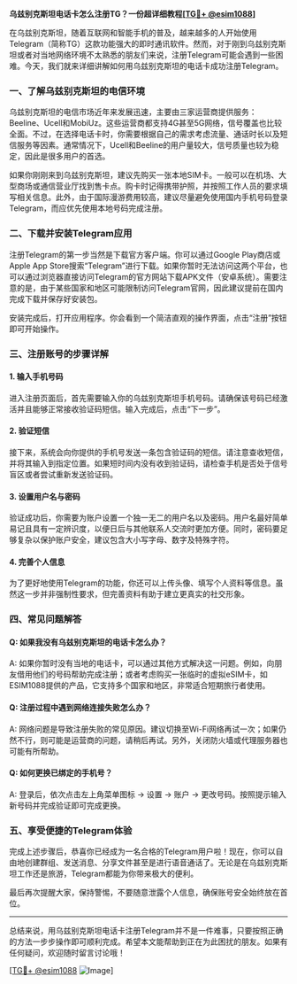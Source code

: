 **乌兹别克斯坦电话卡怎么注册TG？一份超详细教程[[TG💪+ @esim1088](https://t.me/s/esim1088)]**

在乌兹别克斯坦，随着互联网和智能手机的普及，越来越多的人开始使用Telegram（简称TG）这款功能强大的即时通讯软件。然而，对于刚到乌兹别克斯坦或者对当地网络环境不太熟悉的朋友们来说，注册Telegram可能会遇到一些困难。今天，我们就来详细讲解如何用乌兹别克斯坦的电话卡成功注册Telegram。

### 一、了解乌兹别克斯坦的电信环境

乌兹别克斯坦的电信市场近年来发展迅速，主要由三家运营商提供服务：Beeline、Ucell和MobiUz。这些运营商都支持4G甚至5G网络，信号覆盖也比较全面。不过，在选择电话卡时，你需要根据自己的需求考虑流量、通话时长以及短信服务等因素。通常情况下，Ucell和Beeline的用户量较大，信号质量也较为稳定，因此是很多用户的首选。

如果你刚刚来到乌兹别克斯坦，建议先购买一张本地SIM卡。一般可以在机场、大型商场或通信营业厅找到售卡点。购卡时记得携带护照，并按照工作人员的要求填写相关信息。此外，由于国际漫游费用较高，建议尽量避免使用国内手机号码登录Telegram，而应优先使用本地号码完成注册。

### 二、下载并安装Telegram应用

注册Telegram的第一步当然是下载官方客户端。你可以通过Google Play商店或Apple App Store搜索“Telegram”进行下载。如果你暂时无法访问这两个平台，也可以通过浏览器直接访问Telegram的官方网站下载APK文件（安卓系统）。需要注意的是，由于某些国家和地区可能限制访问Telegram官网，因此建议提前在国内完成下载并保存好安装包。

安装完成后，打开应用程序。你会看到一个简洁直观的操作界面，点击“注册”按钮即可开始操作。

### 三、注册账号的步骤详解

#### 1. 输入手机号码
进入注册页面后，首先需要输入你的乌兹别克斯坦手机号码。请确保该号码已经激活并且能够正常接收验证码短信。输入完成后，点击“下一步”。

#### 2. 验证短信
接下来，系统会向你提供的手机号发送一条包含验证码的短信。请注意查收短信，并将其输入到指定位置。如果短时间内没有收到验证码，请检查手机是否处于信号盲区或者尝试重新发送验证码。

#### 3. 设置用户名与密码
验证成功后，你需要为账户设置一个独一无二的用户名以及密码。用户名最好简单易记且具有一定辨识度，以便日后与其他联系人交流时更加方便。同时，密码要足够复杂以保护账户安全，建议包含大小写字母、数字及特殊字符。

#### 4. 完善个人信息
为了更好地使用Telegram的功能，你还可以上传头像、填写个人资料等信息。虽然这一步并非强制性要求，但完善资料有助于建立更真实的社交形象。

### 四、常见问题解答

#### Q: 如果我没有乌兹别克斯坦的电话卡怎么办？
A: 如果你暂时没有当地的电话卡，可以通过其他方式解决这一问题。例如，向朋友借用他们的号码帮助完成注册；或者考虑购买一张临时的虚拟eSIM卡，如ESIM1088提供的产品，它支持多个国家和地区，非常适合短期旅行者使用。

#### Q: 注册过程中遇到网络连接失败怎么办？
A: 网络问题是导致注册失败的常见原因。建议切换至Wi-Fi网络再试一次；如果仍然不行，则可能是运营商的问题，请稍后再试。另外，关闭防火墙或代理服务器也可能有所帮助。

#### Q: 如何更换已绑定的手机号？
A: 登录后，依次点击左上角菜单图标 -> 设置 -> 账户 -> 更改号码。按照提示输入新号码并完成验证即可完成更换。

### 五、享受便捷的Telegram体验

完成上述步骤后，恭喜你已经成为一名合格的Telegram用户啦！现在，你可以自由地创建群组、发送消息、分享文件甚至是进行语音通话了。无论是在乌兹别克斯坦工作还是旅游，Telegram都能为你带来极大的便利。

最后再次提醒大家，保持警惕，不要随意泄露个人信息，确保账号安全始终放在首位。

---

总结来说，用乌兹别克斯坦电话卡注册Telegram并不是一件难事，只要按照正确的方法一步步操作即可顺利完成。希望本文能帮助到正在为此困扰的朋友。如果有任何疑问，欢迎随时留言讨论哦！

[[TG💪+ @esim1088](https://t.me/s/esim1088) ![Image](https://i.postimg.cc/4NQfJmqS/Snipaste-2025-05-13-00-14-12.png)]